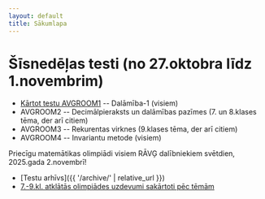 ```yaml
---
layout: default
title: Sākumlapa
---
```

# Šīsnedēļas testi (no 27.oktobra līdz 1.novembrim)

* [Kārtot testu AVGROOM1](https://api.socrative.com/rc/UAYbNH?method=qr) -- Dalāmība-1 (visiem)
* AVGROOM2 -- Decimālpieraksts un dalāmības pazīmes (7. un 8.klases tēma, der arī citiem)
* AVGROOM3 -- Rekurentas virknes (9.klases tēma, der arī citiem)
* AVGROOM4 -- Invariantu metode (visiem)

Priecīgu matemātikas olimpiādi visiem RĀVĢ dalībniekiem
svētdien, 2025.gada 2.novembrī! 


* [Testu arhīvs]({{ '/archive/' | relative_url }})
* [7.-9.kl. atklātās olimpiādes uzdevumi sakārtoti pēc tēmām](https://www.dudajevagatve.lv/eliozo/curriculum?olympiad=LV.AMO&minyear=2014&maxyear=2024&mingrade=7&maxgrade=10)
